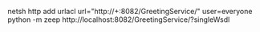 netsh http add urlacl url="http://+:8082/GreetingService/" user=everyone
python -m zeep http://localhost:8082/GreetingService/?singleWsdl
